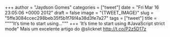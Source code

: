 
+++
author = "Jaydson Gomes"
categories = ["tweet"]
date = "Fri Mar 16 23:05:06 +0000 2012"
draft = false
image = "{TWEET_IMAGE}"
slug = "5ffe3084ccec298beb35f5b1f76f4a38d3fe7a27"
tags = ["tweet"]
title = """"It’s time to start using..."""
+++
'It’s time to start using #JavaScript strict mode" Mais um excelente artigo do @slicknet http://t.co/P2z5D17z
